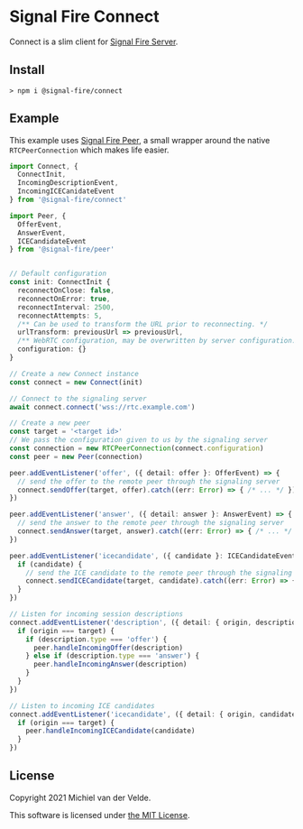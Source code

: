 # Signal Fire Connect

Connect is a slim client for [Signal Fire Server](https://github.com/signal-fire/server).

## Install

```
> npm i @signal-fire/connect
```

## Example

This example uses [Signal Fire Peer](https://github.com/signal-fire/peer), a small wrapper
around the native `RTCPeerConnection` which makes life easier.

```typescript
import Connect, {
  ConnectInit,
  IncomingDescriptionEvent,
  IncomingICECanidateEvent
} from '@signal-fire/connect'

import Peer, {
  OfferEvent,
  AnswerEvent,
  ICECandidateEvent
} from '@signal-fire/peer'


// Default configuration
const init: ConnectInit {
  reconnectOnClose: false,
  reconnectOnError: true,
  reconnectInterval: 2500,
  reconnectAttempts: 5,
  /** Can be used to transform the URL prior to reconnecting. */
  urlTransform: previousUrl => previousUrl,
  /** WebRTC configuration, may be overwritten by server configuration. */
  configuration: {}
}

// Create a new Connect instance
const connect = new Connect(init)

// Connect to the signaling server
await connect.connect('wss://rtc.example.com')

// Create a new peer
const target = '<target id>'
// We pass the configuration given to us by the signaling server
const connection = new RTCPeerConnection(connect.configuration)
const peer = new Peer(connection)

peer.addEventListener('offer', ({ detail: offer }: OfferEvent) => {
  // send the offer to the remote peer through the signaling server
  connect.sendOffer(target, offer).catch((err: Error) => { /* ... */ })
})

peer.addEventListener('answer', ({ detail: answer }: AnswerEvent) => {
  // send the answer to the remote peer through the signaling server
  connect.sendAnswer(target, answer).catch((err: Error) => { /* ... */ })
})

peer.addEventListener('icecandidate', ({ candidate }: ICECandidateEvent) => {
  if (candidate) {
    // send the ICE candidate to the remote peer through the signaling server
    connect.sendICECandidate(target, candidate).catch((err: Error) => { /* ... */ })
  }
})

// Listen for incoming session descriptions
connect.addEventListener('description', ({ detail: { origin, description } }: IncomingDescriptionEvent) => {
  if (origin === target) {
    if (description.type === 'offer') {
      peer.handleIncomingOffer(description)
    } else if (description.type === 'answer') {
      peer.handleIncomingAnswer(description)
    }
  }
})

// Listen to incoming ICE candidates
connect.addEventListener('icecandidate', ({ detail: { origin, candidate } }: IncomingICECandidateEvent) => {
  if (origin === target) {
    peer.handleIncomingICECandidate(candidate)
  }
})
```

## License

Copyright 2021 Michiel van der Velde.

This software is licensed under [the MIT License](LICENSE).
